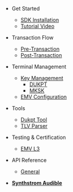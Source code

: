 - Get Started

  - [SDK Installation](manual.md)
  - [Tutorial Video](video-tutorial.md)

- Transaction Flow

  - [Pre-Transaction](pre-transaction.md)
  - [Post-Transaction](post-transaction.md)

- Terminal Management

  - [Key Management](key-management.md)
      - [DUKPT](dukpt-scheme.md)
      - [MKSK](mksk-scheme.md)
  - [EMV Configuration](emv-config.md)

- Tools

  - [Dukpt Tool](encryption-decryption.md)
  - [TLV Parser](emv-tool.md)

- Testing & Certification 

  - [EMV L3](emv_l3.md)

- API Reference 

  - [General](yada.md)


- [**Synthstrom Audible**](https://synthstrom.com)

